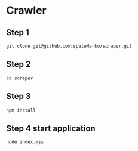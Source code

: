 # Crawler

## Step 1
```
git clone git@github.com:spaleMarko/scraper.git
```

## Step 2
```
cd scraper
```

## Step 3
```
npm install
```

## Step 4 start application
```
node index.mjs
```